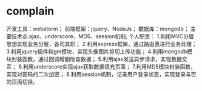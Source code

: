 # complain
开发工具：webstorm； 前端框架：jquery、NodeJs； 数据库：mongodb； 主要技术点:ajax、underscore、MD5、seesion机制; 个人职责： 
1.利用MVC分层思想实现业务分层，各司其职； 
2.利用express框架，通过路由表进行业务处理；
3.利用jquery插件和gm模块，实现头像图片剪切上传功能；
4.利用mongodb模块封装函数，通过回调增删改查数据； 
5.利用ajax发送异步请求，实现数据交互； 
6.利用underscore实现ajax获取数据填充页面； 
7.利用MD5模块封装函数，实现对密码的二次加密； 
8.利用session机制，记录用户登录状态，实现登录与否的页面切换。
